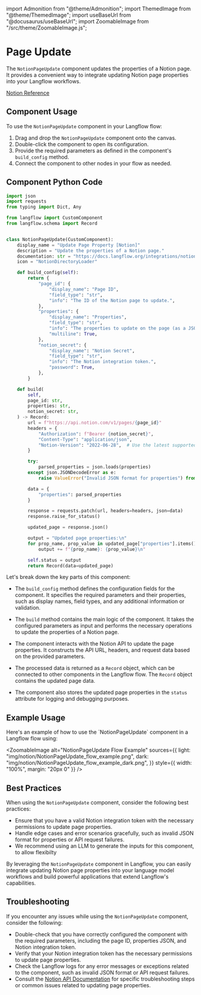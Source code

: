 import Admonition from "@theme/Admonition";
import ThemedImage from "@theme/ThemedImage";
import useBaseUrl from "@docusaurus/useBaseUrl";
import ZoomableImage from "/src/theme/ZoomableImage.js";

# Page Update

The `NotionPageUpdate` component updates the properties of a Notion page. It provides a convenient way to integrate updating Notion page properties into your Langflow workflows.

[Notion Reference](https://developers.notion.com/reference/patch-page)

## Component Usage

To use the `NotionPageUpdate` component in your Langflow flow:

1. Drag and drop the `NotionPageUpdate` component onto the canvas.
2. Double-click the component to open its configuration.
3. Provide the required parameters as defined in the component's `build_config` method.
4. Connect the component to other nodes in your flow as needed.

## Component Python Code

```python
import json
import requests
from typing import Dict, Any

from langflow import CustomComponent
from langflow.schema import Record


class NotionPageUpdate(CustomComponent):
    display_name = "Update Page Property [Notion]"
    description = "Update the properties of a Notion page."
    documentation: str = "https://docs.langflow.org/integrations/notion/page-update"
    icon = "NotionDirectoryLoader"

    def build_config(self):
        return {
            "page_id": {
                "display_name": "Page ID",
                "field_type": "str",
                "info": "The ID of the Notion page to update.",
            },
            "properties": {
                "display_name": "Properties",
                "field_type": "str",
                "info": "The properties to update on the page (as a JSON string).",
                "multiline": True,
            },
            "notion_secret": {
                "display_name": "Notion Secret",
                "field_type": "str",
                "info": "The Notion integration token.",
                "password": True,
            },
        }

    def build(
        self,
        page_id: str,
        properties: str,
        notion_secret: str,
    ) -> Record:
        url = f"https://api.notion.com/v1/pages/{page_id}"
        headers = {
            "Authorization": f"Bearer {notion_secret}",
            "Content-Type": "application/json",
            "Notion-Version": "2022-06-28",  # Use the latest supported version
        }

        try:
            parsed_properties = json.loads(properties)
        except json.JSONDecodeError as e:
            raise ValueError("Invalid JSON format for properties") from e

        data = {
            "properties": parsed_properties
        }

        response = requests.patch(url, headers=headers, json=data)
        response.raise_for_status()

        updated_page = response.json()

        output = "Updated page properties:\n"
        for prop_name, prop_value in updated_page["properties"].items():
            output += f"{prop_name}: {prop_value}\n"

        self.status = output
        return Record(data=updated_page)
```

Let's break down the key parts of this component:

- The `build_config` method defines the configuration fields for the component. It specifies the required parameters and their properties, such as display names, field types, and any additional information or validation.

- The `build` method contains the main logic of the component. It takes the configured parameters as input and performs the necessary operations to update the properties of a Notion page.

- The component interacts with the Notion API to update the page properties. It constructs the API URL, headers, and request data based on the provided parameters.

- The processed data is returned as a `Record` object, which can be connected to other components in the Langflow flow. The `Record` object contains the updated page data.

- The component also stores the updated page properties in the `status` attribute for logging and debugging purposes.

## Example Usage

<Admonition type="info" title="Example Usage">
Here's an example of how to use the `NotionPageUpdate` component in a Langflow flow using:

<ZoomableImage
alt="NotionPageUpdate Flow Example"
sources={{
    light: "img/notion/NotionPageUpdate_flow_example.png",
    dark: "img/notion/NotionPageUpdate_flow_example_dark.png",
  }}
style={{ width: "100%", margin: "20px 0" }}
/>
</Admonition>

## Best Practices

When using the `NotionPageUpdate` component, consider the following best practices:

- Ensure that you have a valid Notion integration token with the necessary permissions to update page properties.
- Handle edge cases and error scenarios gracefully, such as invalid JSON format for properties or API request failures.
- We recommend using an LLM to generate the inputs for this component, to allow flexibilty

By leveraging the `NotionPageUpdate` component in Langflow, you can easily integrate updating Notion page properties into your language model workflows and build powerful applications that extend Langflow's capabilities.

## Troubleshooting

If you encounter any issues while using the `NotionPageUpdate` component, consider the following:

- Double-check that you have correctly configured the component with the required parameters, including the page ID, properties JSON, and Notion integration token.
- Verify that your Notion integration token has the necessary permissions to update page properties.
- Check the Langflow logs for any error messages or exceptions related to the component, such as invalid JSON format or API request failures.
- Consult the [Notion API Documentation](https://developers.notion.com/reference/patch-page) for specific troubleshooting steps or common issues related to updating page properties.
